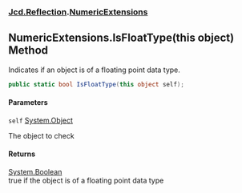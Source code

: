 ### [Jcd.Reflection](Jcd.Reflection.md 'Jcd.Reflection').[NumericExtensions](NumericExtensions.md 'Jcd.Reflection.NumericExtensions')

## NumericExtensions.IsFloatType(this object) Method

Indicates if an object is of a floating point data type.

```csharp
public static bool IsFloatType(this object self);
```
#### Parameters

<a name='Jcd.Reflection.NumericExtensions.IsFloatType(thisobject).self'></a>

`self` [System.Object](https://docs.microsoft.com/en-us/dotnet/api/System.Object 'System.Object')

The object to check

#### Returns

[System.Boolean](https://docs.microsoft.com/en-us/dotnet/api/System.Boolean 'System.Boolean')  
true if the object is of a floating point data type